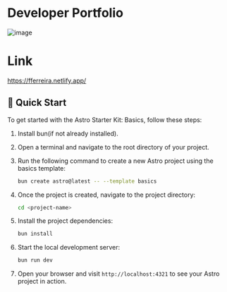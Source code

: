 # Developer Portfolio
![image](https://github.com/franciscof12/astro-portfolio-web/assets/123760628/f165dcc7-7b43-4a51-b0d6-0e1496459420)

# Link
https://fferreira.netlify.app/

## 🚀 Quick Start

To get started with the Astro Starter Kit: Basics, follow these steps:

1. Install bun(if not already installed).
2. Open a terminal and navigate to the root directory of your project.
3. Run the following command to create a new Astro project using the basics template:

    ```sh
    bun create astro@latest -- --template basics
    ```

4. Once the project is created, navigate to the project directory:

    ```sh
    cd <project-name>
    ```

5. Install the project dependencies:

    ```sh
    bun install
    ```

6. Start the local development server:

    ```sh
    bun run dev
    ```

7. Open your browser and visit `http://localhost:4321` to see your Astro project in action.

